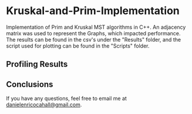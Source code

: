 # Kruskal-and-Prim-Implementation
Implementation of Prim and Kruskal MST algorithms in C++. An adjacency matrix was used to represent the Graphs, which impacted performance.
The results can be found in the csv's under the "Results" folder, and the script used for plotting can be found in the "Scripts" folder.
 
 ## Profiling Results ##

 
 ## Conclusions ##
 If you have any questions, feel free to email me at danielenricocahall@gmail.com.
